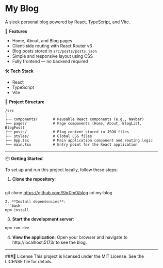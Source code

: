 # My Blog
A sleek personal blog powered by React, TypeScript, and Vite.


🚀 **Features**  
- Home, About, and Blog pages  
- Client-side routing with React Router v6  
- Blog posts stored in `src/posts/posts.json`  
- Simple and responsive layout using CSS  
- Fully frontend — no backend required  

🛠 **Tech Stack**  
- React  
- TypeScript  
- Vite  

📂 **Project Structure**
```
/src
│
├── components/       # Reusable React components (e.g., Navbar)
├── pages/            # Page components (Home, About, BlogList, BlogPost)
├── posts/            # Blog content stored in JSON files
├── styles/           # Global CSS files
├── App.tsx           # Main application component and routing logic
└── main.tsx          # Entry point for the React application

```

---



📦 **Getting Started**

To set up and run this project locally, follow these steps:

1. **Clone the repository**:
   ```bash
  git clone https://github.com/Shr0m0/blog
  cd my-blog
   ```
2. **Install dependencies**:
  ```bash
  npm install
  ```

3. **Start the development server**:
  ```bash
  npm run dev
  ```

4. **View the application**:
    Open your browser and navigate to http://localhost:5173/ to see the blog.
---

###📜 License
This project is licensed under the MIT License. See the LICENSE file for details.

